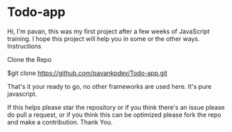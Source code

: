 # Todo-app
Hi, I'm pavan, this was my first project after a few weeks of JavaScript training. I hope this project will help you in some or the other ways.
Instructions 

Clone the Repo

$git clone https://github.com/pavankpdev/Todo-app.git

That's it your ready to go, no other frameworks are used here. It's pure javascript.

If this helps please star the repository or if you think there's an issue please do pull a request, or if you think this can be optimized please fork the repo and make a contribution.
Thank You.
